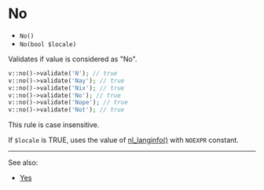 # No

- `No()`
- `No(bool $locale)`

Validates if value is considered as "No".

```php
v::no()->validate('N'); // true
v::no()->validate('Nay'); // true
v::no()->validate('Nix'); // true
v::no()->validate('No'); // true
v::no()->validate('Nope'); // true
v::no()->validate('Not'); // true
```

This rule is case insensitive.

If `$locale` is TRUE, uses the value of [nl_langinfo()](http://php.net/nl_langinfo) with `NOEXPR` constant.

***
See also:

  * [Yes](Yes.md)
